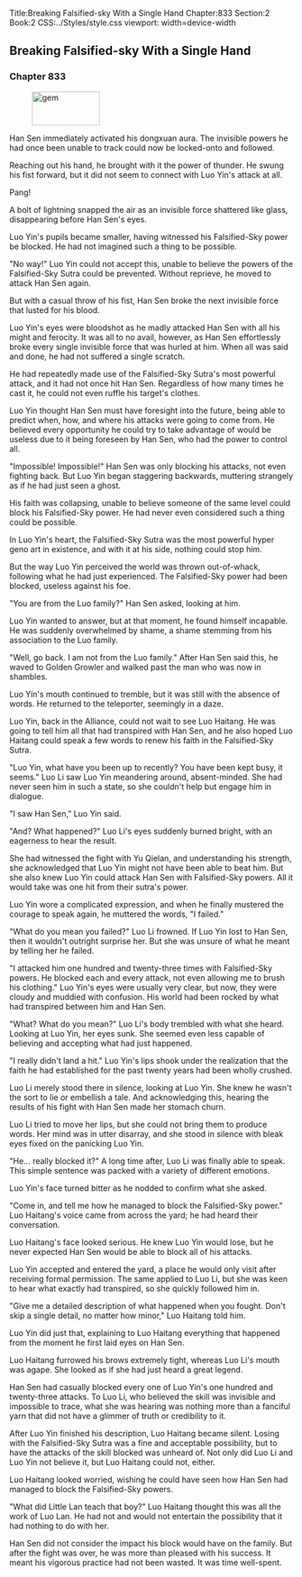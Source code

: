 Title:Breaking Falsified-sky With a Single Hand 
Chapter:833 
Section:2 
Book:2 
CSS:../Styles/style.css 
viewport: width=device-width
  
## Breaking Falsified-sky With a Single Hand
### Chapter 833
  
<figure>
	<img src="../Images/gem.gif" alt="gem" id="gem" width="120" height="60" />
</figure>
  

  
Han Sen immediately activated his dongxuan aura. The invisible powers he had once been unable to track could now be locked-onto and followed.

Reaching out his hand, he brought with it the power of thunder. He swung his fist forward, but it did not seem to connect with Luo Yin's attack at all.

Pang!

A bolt of lightning snapped the air as an invisible force shattered like glass, disappearing before Han Sen's eyes.

Luo Yin's pupils became smaller, having witnessed his Falsified-Sky power be blocked. He had not imagined such a thing to be possible.

"No way!" Luo Yin could not accept this, unable to believe the powers of the Falsified-Sky Sutra could be prevented. Without reprieve, he moved to attack Han Sen again.

But with a casual throw of his fist, Han Sen broke the next invisible force that lusted for his blood.

Luo Yin's eyes were bloodshot as he madly attacked Han Sen with all his might and ferocity. It was all to no avail, however, as Han Sen effortlessly broke every single invisible force that was hurled at him. When all was said and done, he had not suffered a single scratch.

He had repeatedly made use of the Falsified-Sky Sutra's most powerful attack, and it had not once hit Han Sen. Regardless of how many times he cast it, he could not even ruffle his target's clothes.

Luo Yin thought Han Sen must have foresight into the future, being able to predict when, how, and where his attacks were going to come from. He believed every opportunity he could try to take advantage of would be useless due to it being foreseen by Han Sen, who had the power to control all.

"Impossible! Impossible!" Han Sen was only blocking his attacks, not even fighting back. But Luo Yin began staggering backwards, muttering strangely as if he had just seen a ghost.

His faith was collapsing, unable to believe someone of the same level could block his Falsified-Sky power. He had never even considered such a thing could be possible.

In Luo Yin's heart, the Falsified-Sky Sutra was the most powerful hyper geno art in existence, and with it at his side, nothing could stop him.

But the way Luo Yin perceived the world was thrown out-of-whack, following what he had just experienced. The Falsified-Sky power had been blocked, useless against his foe.

"You are from the Luo family?" Han Sen asked, looking at him.

Luo Yin wanted to answer, but at that moment, he found himself incapable. He was suddenly overwhelmed by shame, a shame stemming from his association to the Luo family.

"Well, go back. I am not from the Luo family." After Han Sen said this, he waved to Golden Growler and walked past the man who was now in shambles.

Luo Yin's mouth continued to tremble, but it was still with the absence of words. He returned to the teleporter, seemingly in a daze.

Luo Yin, back in the Alliance, could not wait to see Luo Haitang. He was going to tell him all that had transpired with Han Sen, and he also hoped Luo Haitang could speak a few words to renew his faith in the Falsified-Sky Sutra.

"Luo Yin, what have you been up to recently? You have been kept busy, it seems." Luo Li saw Luo Yin meandering around, absent-minded. She had never seen him in such a state, so she couldn't help but engage him in dialogue.

"I saw Han Sen," Luo Yin said.

"And? What happened?" Luo Li's eyes suddenly burned bright, with an eagerness to hear the result.

She had witnessed the fight with Yu Qielan, and understanding his strength, she acknowledged that Luo Yin might not have been able to beat him. But she also knew Luo Yin could attack Han Sen with Falsified-Sky powers. All it would take was one hit from their sutra's power.

Luo Yin wore a complicated expression, and when he finally mustered the courage to speak again, he muttered the words, "I failed."

"What do you mean you failed?" Luo Li frowned. If Luo Yin lost to Han Sen, then it wouldn't outright surprise her. But she was unsure of what he meant by telling her he failed.

"I attacked him one hundred and twenty-three times with Falsified-Sky powers. He blocked each and every attack, not even allowing me to brush his clothing." Luo Yin's eyes were usually very clear, but now, they were cloudy and muddied with confusion. His world had been rocked by what had transpired between him and Han Sen.

"What? What do you mean?" Luo Li's body trembled with what she heard. Looking at Luo Yin, her eyes sunk. She seemed even less capable of believing and accepting what had just happened.

"I really didn't land a hit." Luo Yin's lips shook under the realization that the faith he had established for the past twenty years had been wholly crushed.

Luo Li merely stood there in silence, looking at Luo Yin. She knew he wasn't the sort to lie or embellish a tale. And acknowledging this, hearing the results of his fight with Han Sen made her stomach churn.

Luo Li tried to move her lips, but she could not bring them to produce words. Her mind was in utter disarray, and she stood in silence with bleak eyes fixed on the panicking Luo Yin.

"He... really blocked it?" A long time after, Luo Li was finally able to speak. This simple sentence was packed with a variety of different emotions.

Luo Yin's face turned bitter as he nodded to confirm what she asked.

"Come in, and tell me how he managed to block the Falsified-Sky power." Luo Haitang's voice came from across the yard; he had heard their conversation.

Luo Haitang's face looked serious. He knew Luo Yin would lose, but he never expected Han Sen would be able to block all of his attacks.

Luo Yin accepted and entered the yard, a place he would only visit after receiving formal permission. The same applied to Luo Li, but she was keen to hear what exactly had transpired, so she quickly followed him in.

"Give me a detailed description of what happened when you fought. Don't skip a single detail, no matter how minor," Luo Haitang told him.

Luo Yin did just that, explaining to Luo Haitang everything that happened from the moment he first laid eyes on Han Sen.

Luo Haitang furrowed his brows extremely tight, whereas Luo Li's mouth was agape. She looked as if she had just heard a great legend.

Han Sen had casually blocked every one of Luo Yin's one hundred and twenty-three attacks. To Luo Li, who believed the skill was invisible and impossible to trace, what she was hearing was nothing more than a fanciful yarn that did not have a glimmer of truth or credibility to it.

After Luo Yin finished his description, Luo Haitang became silent. Losing with the Falsified-Sky Sutra was a fine and acceptable possibility, but to have the attacks of the skill blocked was unheard of. Not only did Luo Li and Luo Yin not believe it, but Luo Haitang could not, either.

Luo Haitang looked worried, wishing he could have seen how Han Sen had managed to block the Falsified-Sky powers.

"What did Little Lan teach that boy?" Luo Haitang thought this was all the work of Luo Lan. He had not and would not entertain the possibility that it had nothing to do with her.

Han Sen did not consider the impact his block would have on the family. But after the fight was over, he was more than pleased with his success. It meant his vigorous practice had not been wasted. It was time well-spent.